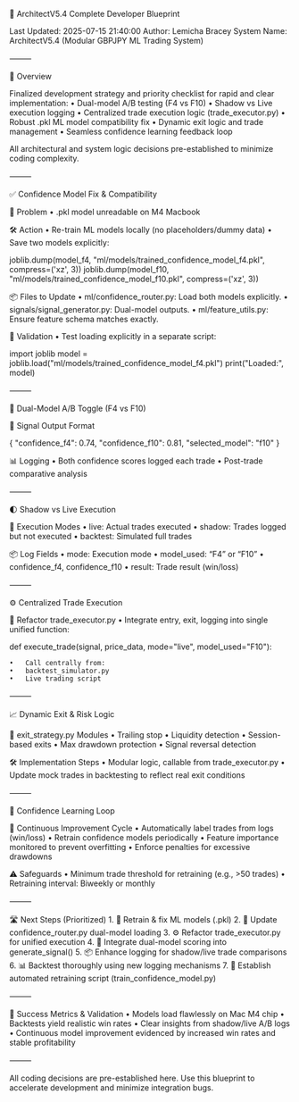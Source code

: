 🧠 ArchitectV5.4 Complete Developer Blueprint

Last Updated: 2025-07-15 21:40:00
Author: Lemicha Bracey
System Name: ArchitectV5.4 (Modular GBPJPY ML Trading System)

⸻

🔧 Overview

Finalized development strategy and priority checklist for rapid and clear implementation:
	•	Dual-model A/B testing (F4 vs F10)
	•	Shadow vs Live execution logging
	•	Centralized trade execution logic (trade_executor.py)
	•	Robust .pkl ML model compatibility fix
	•	Dynamic exit logic and trade management
	•	Seamless confidence learning feedback loop

All architectural and system logic decisions pre-established to minimize coding complexity.

⸻

✅ Confidence Model Fix & Compatibility

🎯 Problem
	•	.pkl model unreadable on M4 Macbook

🛠️ Action
	•	Re-train ML models locally (no placeholders/dummy data)
	•	Save two models explicitly:

joblib.dump(model_f4, "ml/models/trained_confidence_model_f4.pkl", compress=('xz', 3))
joblib.dump(model_f10, "ml/models/trained_confidence_model_f10.pkl", compress=('xz', 3))

📦 Files to Update
	•	ml/confidence_router.py: Load both models explicitly.
	•	signals/signal_generator.py: Dual-model outputs.
	•	ml/feature_utils.py: Ensure feature schema matches exactly.

🧪 Validation
	•	Test loading explicitly in a separate script:

import joblib
model = joblib.load("ml/models/trained_confidence_model_f4.pkl")
print("Loaded:", model)


⸻

🔁 Dual-Model A/B Toggle (F4 vs F10)

📡 Signal Output Format

{
  "confidence_f4": 0.74,
  "confidence_f10": 0.81,
  "selected_model": "f10"
}

📊 Logging
	•	Both confidence scores logged each trade
	•	Post-trade comparative analysis

⸻

🌓 Shadow vs Live Execution

🎯 Execution Modes
	•	live: Actual trades executed
	•	shadow: Trades logged but not executed
	•	backtest: Simulated full trades

📦 Log Fields
	•	mode: Execution mode
	•	model_used: “F4” or “F10”
	•	confidence_f4, confidence_f10
	•	result: Trade result (win/loss)

⸻

⚙️ Centralized Trade Execution

🔧 Refactor trade_executor.py
	•	Integrate entry, exit, logging into single unified function:

def execute_trade(signal, price_data, mode="live", model_used="F10"):

	•	Call centrally from:
	•	backtest_simulator.py
	•	Live trading script

⸻

📈 Dynamic Exit & Risk Logic

📂 exit_strategy.py Modules
	•	Trailing stop
	•	Liquidity detection
	•	Session-based exits
	•	Max drawdown protection
	•	Signal reversal detection

🛠️ Implementation Steps
	•	Modular logic, callable from trade_executor.py
	•	Update mock trades in backtesting to reflect real exit conditions

⸻

🔄 Confidence Learning Loop

🧩 Continuous Improvement Cycle
	•	Automatically label trades from logs (win/loss)
	•	Retrain confidence models periodically
	•	Feature importance monitored to prevent overfitting
	•	Enforce penalties for excessive drawdowns

⚠️ Safeguards
	•	Minimum trade threshold for retraining (e.g., >50 trades)
	•	Retraining interval: Biweekly or monthly

⸻

🛣️ Next Steps (Prioritized)
	1.	🔄 Retrain & fix ML models (.pkl)
	2.	🔁 Update confidence_router.py dual-model loading
	3.	⚙️ Refactor trade_executor.py for unified execution
	4.	🧪 Integrate dual-model scoring into generate_signal()
	5.	📦 Enhance logging for shadow/live trade comparisons
	6.	📊 Backtest thoroughly using new logging mechanisms
	7.	🔄 Establish automated retraining script (train_confidence_model.py)

⸻

🚩 Success Metrics & Validation
	•	Models load flawlessly on Mac M4 chip
	•	Backtests yield realistic win rates
	•	Clear insights from shadow/live A/B logs
	•	Continuous model improvement evidenced by increased win rates and stable profitability

⸻

All coding decisions are pre-established here. Use this blueprint to accelerate development and minimize integration bugs.